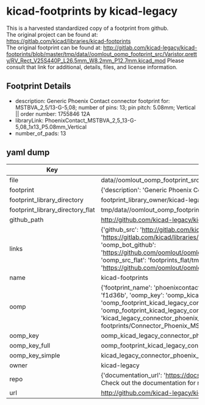# kicad-footprints by kicad-legacy  
This is a harvested standardized copy of a footprint from github.  
The original project can be found at:  
https://gitlab.com/kicad/libraries/kicad-footprints  
The original footprint can be found at:
http://gitlab.com/kicad-legacy/kicad-footprints/blob/master/tmp/data//oomlout_oomp_footprint_src/Varistor.pretty/RV_Rect_V25S440P_L26.5mm_W8.2mm_P12.7mm.kicad_mod
Please consult that link for additional, details, files, and license information.  
## Footprint Details
* description: Generic Phoenix Contact connector footprint for: MSTBVA_2,5/13-G-5,08; number of pins: 13; pin pitch: 5.08mm; Vertical || order number: 1755846 12A  
* libraryLink: PhoenixContact_MSTBVA_2,5_13-G-5,08_1x13_P5.08mm_Vertical  
* number_of_pads: 13  
## yaml dump  
| Key | Value |  
| --- | --- |  
| file | data//oomlout_oomp_footprint_src/kicad-footprints/Connector_Phoenix_MSTB.pretty/PhoenixContact_MSTBVA_2,5_13-G-5,08_1x13_P5.08mm_Vertical.kicad_mod |  
| footprint | {'description': 'Generic Phoenix Contact connector footprint for: MSTBVA_2,5/13-G-5,08; number of pins: 13; pin pitch: 5.08mm; Vertical || order number: 1755846 12A', 'libraryLink': 'PhoenixContact_MSTBVA_2,5_13-G-5,08_1x13_P5.08mm_Vertical', 'number_of_pads': 13} |  
| footprint_library_directory | footprint_library_owner/kicad-legacy_kicad-footprints |  
| footprint_library_directory_flat | tmp/data//oomlout_oomp_footprint_src/footprints_flat/kicad_legacy_connector_phoenix_mstb_phoenixcontact_mstbva_2,5_13_g_5,08_1x13_p5_08mm_vertical/working |  
| github_path | http://github.com/kicad-legacy/kicad-footprints/blob/master/tmp/data//oomlout_oomp_footprint_src/Connector_Phoenix_MSTB.pretty/PhoenixContact_MSTBVA_2,5_13-G-5,08_1x13_P5.08mm_Vertical.kicad_mod |  
| links | {'github_src': 'http://gitlab.com/kicad-legacy/kicad-footprints/blob/master/tmp/data//oomlout_oomp_footprint_src/Varistor.pretty/RV_Rect_V25S440P_L26.5mm_W8.2mm_P12.7mm.kicad_mod', 'github_src_repo': 'https://gitlab.com/kicad/libraries/kicad-footprints', 'oomp_bot': 'tmp/data//oomlout_oomp_footprint_src/footprints/kicad_legacy_connector_phoenix_mstb_phoenixcontact_mstbva_2,5_13_g_5,08_1x13_p5_08mm_vertical/working', 'oomp_bot_github': 'https://github.com/oomlout/oomlout_oomp_footprint_bot/tree/main/tmp/data//oomlout_oomp_footprint_src/footprints/kicad_legacy_connector_phoenix_mstb_phoenixcontact_mstbva_2,5_13_g_5,08_1x13_p5_08mm_vertical/working', 'oomp_src_flat': 'footprints_flat/tmp/data//oomlout_oomp_footprint_src/footprints_flat/kicad_legacy_connector_phoenix_mstb_phoenixcontact_mstbva_2,5_13_g_5,08_1x13_p5_08mm_vertical/working', 'oomp_src_flat_github': 'https://github.com/oomlout/oomlout_oomp_footprint_src/tree/main/tmp/data//oomlout_oomp_footprint_src/footprints_flat/kicad_legacy_connector_phoenix_mstb_phoenixcontact_mstbva_2,5_13_g_5,08_1x13_p5_08mm_vertical/working'} |  
| name | kicad-footprints |  
| oomp | {'footprint_name': 'phoenixcontact_mstbva_2,5_13_g_5,08_1x13_p5_08mm_vertical', 'library_name': 'connector_phoenix_mstb', 'md5': 'f1d36bcabd98d1d6d993beabf717c188', 'md5_10': 'f1d36bcabd', 'md5_5': 'f1d36', 'md5_6': 'f1d36b', 'oomp_key': 'oomp_kicad_legacy_connector_phoenix_mstb_phoenixcontact_mstbva_2,5_13_g_5,08_1x13_p5_08mm_vertical', 'oomp_key_extra': 'oomp_footprint_kicad_legacy_connector_phoenix_mstb_phoenixcontact_mstbva_2,5_13_g_5,08_1x13_p5_08mm_vertical', 'oomp_key_full': 'oomp_footprint_kicad_legacy_connector_phoenix_mstb_phoenixcontact_mstbva_2,5_13_g_5,08_1x13_p5_08mm_vertical_f1d36b', 'oomp_key_simple': 'kicad_legacy_connector_phoenix_mstb_phoenixcontact_mstbva_2,5_13_g_5,08_1x13_p5_08mm_vertical', 'original_filename': 'data//oomlout_oomp_footprint_src/kicad-footprints/Connector_Phoenix_MSTB.pretty/PhoenixContact_MSTBVA_2,5_13-G-5,08_1x13_P5.08mm_Vertical.kicad_mod', 'owner_name': 'kicad_legacy'} |  
| oomp_key | oomp_kicad_legacy_connector_phoenix_mstb_phoenixcontact_mstbva_2,5_13_g_5,08_1x13_p5_08mm_vertical |  
| oomp_key_full | oomp_footprint_kicad_legacy_connector_phoenix_mstb_phoenixcontact_mstbva_2,5_13_g_5,08_1x13_p5_08mm_vertical |  
| oomp_key_simple | kicad_legacy_connector_phoenix_mstb_phoenixcontact_mstbva_2,5_13_g_5,08_1x13_p5_08mm_vertical |  
| owner | kicad-legacy |  
| repo | {'documentation_url': 'https://docs.github.com/rest/overview/resources-in-the-rest-api#rate-limiting', 'message': "API rate limit exceeded for 84.66.142.224. (But here's the good news: Authenticated requests get a higher rate limit. Check out the documentation for more details.)"} |  
| url | http://github.com/kicad-legacy/kicad-footprints |  

